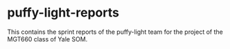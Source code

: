 # puffy-light-reports

This contains the sprint reports of the puffy-light team for the project of the MGT660 class of Yale SOM.
